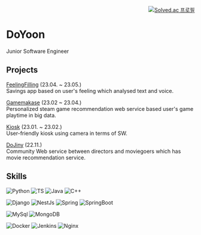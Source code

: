   <div align="right">

[![Solved.ac
  프로필](http://mazassumnida.wtf/api/mini/generate_badge?boj=do0327)](https://solved.ac/do0327)
  </div>
  
# DoYoon
Junior Software Engineer

## Projects
[FeelingFilling](https://github.com/DooDoo3804/FeelingFilling) (23.04. ~ 23.05.)  
Savings app based on user's feeling which analysed text and voice.

[Gamemakase](https://github.com/DooDoo3804/Gamemakase) (23.02 ~ 23.04.)  
Personalized steam game recommendation web service based user's game playtime in big data.

[Kiosk](https://github.com/DooDoo3804/Kiosk) (23.01. ~ 23.02.)  
User-friendly kiosk using camera in terms of SW.

[DoJiny](https://github.com/DooDoo3804/Dojiny) (22.11.)  
Community Web service between directors and moviegoers which has movie recommendation service.

## Skills

![Python](https://img.shields.io/badge/python-3670A0?style=for-the-badge&logo=python&logoColor=ffdd54)
![TS](https://shields.io/badge/TypeScript-3178C6?style=for-the-badge&logo=TypeScript&logoColor=FFF)
![Java](https://img.shields.io/badge/Java-007396.svg?style=for-the-badge&logo=Java&logoColor=white)
![C++](https://img.shields.io/badge/C++-3670A0?style=for-the-badge&logo=cplusplus&logoColor=white)

![Django](https://img.shields.io/badge/django-%23092E20.svg?style=for-the-badge&logo=django&logoColor=white)
![NestJs](https://img.shields.io/badge/NestJs-ea2845?style=for-the-badge&logo=nestjs&logoColor=white)
![Spring](https://img.shields.io/badge/Spring-6DB33F.svg?style=for-the-badge&logo=Spring&logoColor=white)
![SpringBoot](https://img.shields.io/badge/SpringBoot-6DB33F.svg?style=for-the-badge&logo=SpringBoot&logoColor=white)

![MySql](https://img.shields.io/badge/MySQL-4479A1.svg?style=for-the-badge&logo=MySQL&logoColor=black)
![MongoDB](https://img.shields.io/badge/MongoDB-47A248.svg?style=for-the-badge&logo=MongoDB&logoColor=black)

![Docker](https://img.shields.io/badge/Docker-2496ED.svg?style=for-the-badge&logo=Docker&logoColor=black)
![Jenkins](https://img.shields.io/badge/Jenkins-D24939.svg?style=for-the-badge&logo=Jenkins&logoColor=black)
![Nginx](https://img.shields.io/badge/Nginx-009639.svg?style=for-the-badge&logo=Nginx&logoColor=black)
